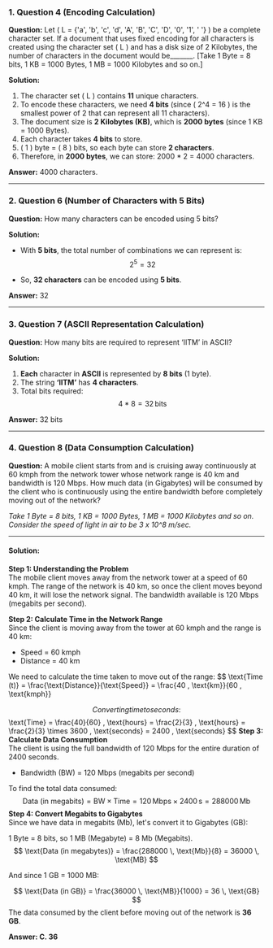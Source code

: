 ### 1. **Question 4 (Encoding Calculation)**
**Question:**
Let \( L = \{'a', 'b', 'c', 'd', 'A', 'B', 'C', 'D', '0', '1', ' '\} \) be a complete character set. If a document that uses fixed encoding for all characters is created using the character set \( L \) and has a disk size of 2 Kilobytes, the number of characters in the document would be_______. [Take 1 Byte = 8 bits, 1 KB = 1000 Bytes, 1 MB = 1000 Kilobytes and so on.]

**Solution:**
1. The character set \( L \) contains **11** unique characters.
2. To encode these characters, we need **4 bits** (since \( 2^4 = 16 \) is the smallest power of 2 that can represent all 11 characters).
3. The document size is **2 Kilobytes (KB)**, which is **2000 bytes** (since 1 KB = 1000 Bytes).
4. Each character takes **4 bits** to store.
5. \( 1 \) byte = \( 8 \) bits, so each byte can store **2 characters**.
6. Therefore, in **2000 bytes**, we can store:
   2000 * 2 = 4000 characters.

**Answer:** 4000 characters.

---

### 2. **Question 6 (Number of Characters with 5 Bits)**
**Question:**
How many characters can be encoded using 5 bits?

**Solution:**
- With **5 bits**, the total number of combinations we can represent is:
  $$
  2^5 = 32
  $$
  
- So, **32 characters** can be encoded using **5 bits**.

**Answer:** 32

---

### 3. **Question 7 (ASCII Representation Calculation)**
**Question:**
How many bits are required to represent ‘IITM’ in ASCII?

**Solution:**

1. **Each** character in **ASCII** is represented by **8 bits** (1 byte).
2. The string **‘IITM’** has **4 characters**.
3. Total bits required:
   $$
   4 * 8 = 32 \, \text{bits}
   $$
   

**Answer:** 32 bits

---

### 4. **Question 8 (Data Consumption Calculation)**
**Question:**
A mobile client starts from and is cruising away continuously at 60 kmph from the network tower whose network range is 40 km and bandwidth is 120 Mbps. How much data (in Gigabytes) will be consumed by the client who is continuously using the entire bandwidth before completely moving out of the network?

*Take 1 Byte = 8 bits, 1 KB = 1000 Bytes, 1 MB = 1000 Kilobytes and so on.*  
*Consider the speed of light in air to be 3 x 10^8 m/sec.*  

---

#### Solution:

**Step 1: Understanding the Problem**  
The mobile client moves away from the network tower at a speed of 60 kmph. The range of the network is 40 km, so once the client moves beyond 40 km, it will lose the network signal. The bandwidth available is 120 Mbps (megabits per second).

**Step 2: Calculate Time in the Network Range**  
Since the client is moving away from the tower at 60 kmph and the range is 40 km:

- Speed = 60 kmph
- Distance = 40 km

We need to calculate the time taken to move out of the range:
$$
\text{Time (t)} = \frac{\text{Distance}}{\text{Speed}} = \frac{40 \, \text{km}}{60 \, \text{kmph}}
$$
Converting time to seconds:
$$
\text{Time} = \frac{40}{60} \, \text{hours} = \frac{2}{3} \, \text{hours} = \frac{2}{3} \times 3600 \, \text{seconds} = 2400 \, \text{seconds}
$$
**Step 3: Calculate Data Consumption**  
The client is using the full bandwidth of 120 Mbps for the entire duration of 2400 seconds.

- Bandwidth (BW) = 120 Mbps (megabits per second)

To find the total data consumed:
$$
\text{Data (in megabits)} = \text{BW} \times \text{Time} = 120 \, \text{Mbps} \times 2400 \, \text{s} = 288000 \, \text{Mb}
$$
**Step 4: Convert Megabits to Gigabytes**  
Since we have data in megabits (Mb), let's convert it to Gigabytes (GB):

1 Byte = 8 bits, so 1 MB (Megabyte) = 8 Mb (Megabits).
$$
\text{Data (in megabytes)} = \frac{288000 \, \text{Mb}}{8} = 36000 \, \text{MB}
$$


And since 1 GB = 1000 MB:

$$
\text{Data (in GB)} = \frac{36000 \, \text{MB}}{1000} = 36 \, \text{GB}
$$
The data consumed by the client before moving out of the network is **36 GB**.

**Answer: C. 36**

